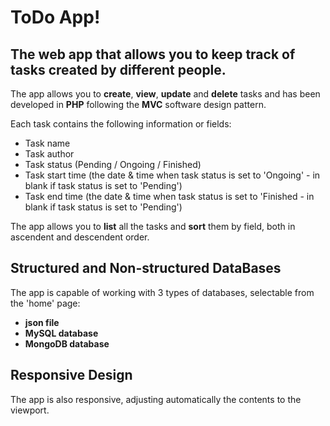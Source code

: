 # ToDo App! 
## The web app that allows you to keep track of tasks created by different people.

The app allows you to **create**, **view**, **update** and **delete** tasks and has been developed in **PHP** following the **MVC** software design pattern.

Each task contains the following information or fields:
- Task name
- Task author
- Task status (Pending / Ongoing / Finished)
- Task start time (the date & time when task status is set to 'Ongoing' - in blank if task status is set to 'Pending')
- Task end time (the date & time when task status is set to 'Finished - in blank if task status is set to 'Pending')

The app allows you to **list** all the tasks and **sort** them by field, both in ascendent and descendent order.

## Structured and Non-structured DataBases
The app is capable of working with 3 types of databases, selectable from the 'home' page:
- **json file**
- **MySQL database**
- **MongoDB database**

## Responsive Design
The app is also responsive, adjusting automatically the contents to the viewport.
